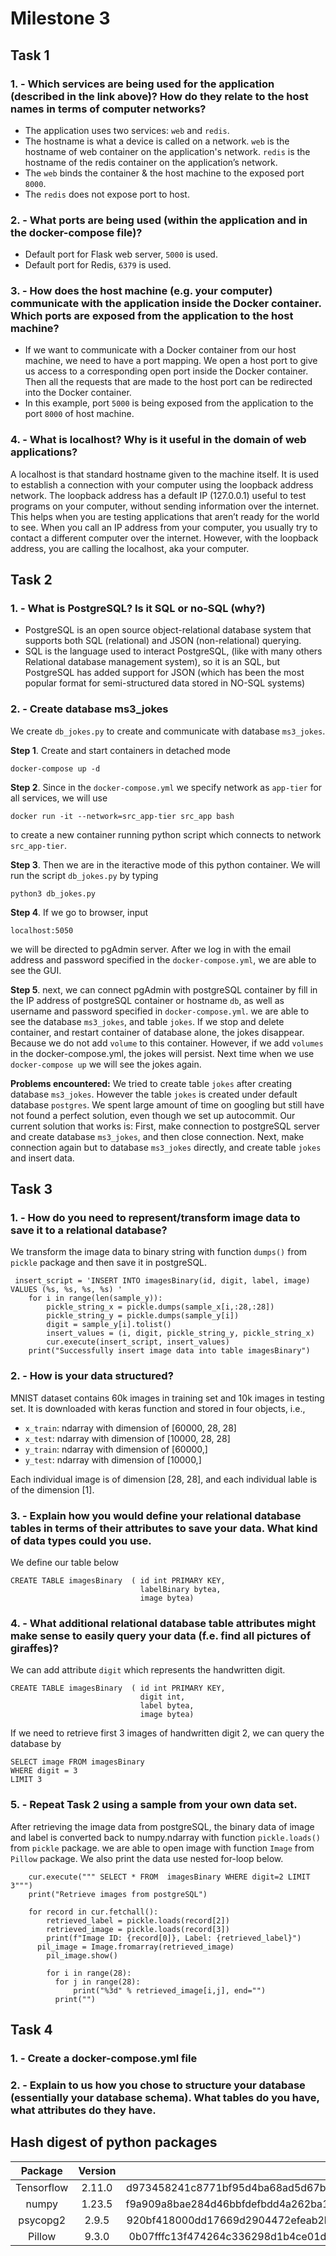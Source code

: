 # Milestone 3
## Task 1
### 1. - Which services are being used for the application (described in the link above)? How do they relate to the host names in terms of computer networks?
- The application uses two services: `web` and `redis`. 
- The hostname is what a device is called on a network. `web` is the hostname of web container on the application's network. `redis` is the hostname of the redis container on the application’s network. 
- The `web` binds the container & the host machine to the exposed port `8000`. 
- The `redis` does not expose port to host.
  
### 2. - What ports are being used (within the application and in the docker-compose file)?
-  Default port for Flask web server, `5000` is used.
-  Default port for Redis, `6379` is used.

### 3. - How does the host machine (e.g. your computer) communicate with the application inside the Docker container. Which ports are exposed from the application to the host machine?
- If we want to communicate with a Docker container from our host machine, we need to have a port mapping. We open a host port to give us access to a corresponding open port inside the Docker container. Then all the requests that are made to the host port can be redirected into the Docker container.
- In this example, port `5000` is being exposed from the application to the port `8000` of host machine.

### 4. - What is localhost? Why is it useful in the domain of web applications?
A localhost is that standard hostname given to the machine itself. It is used to establish a connection with your computer using the loopback address network. The loopback address has a default IP (127.0.0.1) useful to test programs on your computer, without sending information over the internet. This helps when you are testing applications that aren’t ready for the world to see. When you call an IP address from your computer, you usually try to contact a different computer over the internet. However, with the loopback address, you are calling the localhost, aka your computer.

## Task 2 
### 1. - What is PostgreSQL? Is it SQL or no-SQL (why?)
- PostgreSQL is an open source object-relational database system that supports both SQL (relational) and JSON (non-relational) querying.
- SQL is the language used to interact PostgreSQL, (like with many others Relational database
  management system), so it is an SQL, but PostgreSQL has added support for JSON (which has been the most popular format for semi-structured data stored in NO-SQL systems)

### 2. - Create database ms3_jokes
We create `db_jokes.py` to create and communicate with database `ms3_jokes`.

**Step 1**. Create and start containers in detached mode
```
docker-compose up -d
```
**Step 2**. Since in the `docker-compose.yml` we specify network as `app-tier` for all services, we will use
```
docker run -it --network=src_app-tier src_app bash
```
to create a new container running python script which connects to network `src_app-tier`.   

**Step 3**. Then we are in the iteractive mode of this python container. We will run the script `db_jokes.py` by typing
```
python3 db_jokes.py
```
**Step 4**. If we go to browser, input
```
localhost:5050
```
we will be directed to pgAdmin server. After we log in with the email address and password specified in the `docker-compose.yml`, we are able to see the GUI. 
 
**Step 5**. next, we can connect pgAdmin with postgreSQL container by fill in the IP address of postgreSQL container or hostname `db`, as well as username and password specified in  `docker-compose.yml`.
we are able to see the database `ms3_jokes`, and table `jokes`. 
If we stop and delete container, and restart container of database alone, the jokes disappear. Because we do not add `volume` to this container. However, if we add `volumes` in the docker-compose.yml, the jokes will persist. Next time when we use `docker-compose up` we will see the jokes again.

**Problems encountered:**
We tried to create table `jokes` after creating database `ms3_jokes`. However the table `jokes` is created under default database `postgres`. We spent large amount of time on googling but still have not found a perfect solution, even though we set up autocommit.
Our current solution that works is:
First, make connection to postgreSQL server and create database `ms3_jokes`, and then close connection.
Next, make connection again but to database `ms3_jokes` directly, and create table `jokes` and insert data.

## Task 3
### 1. - How do you need to represent/transform image data to save it to a relational database?
We transform the image data to binary string with function `dumps()` from `pickle` package and then save it in postgreSQL.
```
 insert_script = 'INSERT INTO imagesBinary(id, digit, label, image) VALUES (%s, %s, %s, %s) '
    for i in range(len(sample_y)):
        pickle_string_x = pickle.dumps(sample_x[i,:28,:28])  
        pickle_string_y = pickle.dumps(sample_y[i])  
        digit = sample_y[i].tolist()
        insert_values = (i, digit, pickle_string_y, pickle_string_x)
        cur.execute(insert_script, insert_values)
    print("Successfully insert image data into table imagesBinary")
```
### 2. - How is your data structured?
MNIST dataset contains 60k images in training set and 10k images in testing set. 
It is downloaded with keras function and stored in four objects, i.e., 
- `x_train`: ndarray with dimension of [60000, 28, 28]
- `x_test`: ndarray with dimension of [10000, 28, 28]
- `y_train`: ndarray with dimension of [60000,]
- `y_test`: ndarray with dimension of [10000,] 

Each individual image is of dimension [28, 28], and each individual lable is of the dimension [1].
### 3. - Explain how you would define your relational database tables in terms of their attributes to save your data. What kind of data types could you use.
We define our table below
```
CREATE TABLE imagesBinary  ( id int PRIMARY KEY,
                             labelBinary bytea,
                             image bytea)
```

### 4. - What additional relational database table attributes might make sense to easily query your data (f.e. find all pictures of giraffes)?

We can add attribute `digit` which represents the handwritten digit.
```
CREATE TABLE imagesBinary  ( id int PRIMARY KEY, 
                             digit int,
                             label bytea,
                             image bytea)
```
If we need to retrieve first 3 images of handwritten digit 2, we can query the database by
```
SELECT image FROM imagesBinary
WHERE digit = 3
LIMIT 3
```
 
### 5. - Repeat Task 2 using a sample from your own data set.
After retrieving the image data from postgreSQL, the binary data of image and label is converted back to numpy.ndarray with function `pickle.loads()` from `pickle` package. 
we are able to open image with function `Image` from `Pillow` package. We also print the data use nested for-loop below.
 
```
    cur.execute(""" SELECT * FROM  imagesBinary WHERE digit=2 LIMIT 3""")
    print("Retrieve images from postgreSQL")

    for record in cur.fetchall():            
        retrieved_label = pickle.loads(record[2])
        retrieved_image = pickle.loads(record[3])
        print(f"Image ID: {record[0]}, Label: {retrieved_label}")
	  pil_image = Image.fromarray(retrieved_image)
        pil_image.show()

        for i in range(28):
          for j in range(28):
              print("%3d" % retrieved_image[i,j], end="")
          print("")
```


## Task 4
### 1. - Create a docker-compose.yml file

### 2. - Explain to us how you chose to structure your database (essentially your database schema). What tables do you have, what attributes do they have. 



## Hash digest of python packages
|Package|Version|Hash Digest|
|:------:|:---------:|------:|
|Tensorflow|2.11.0|d973458241c8771bf95d4ba68ad5d67b094f72dd181c2d562ffab538c1b0dad7|
|numpy|1.23.5|f9a909a8bae284d46bbfdefbdd4a262ba19d3bc9921b1e76126b1d21c3c34135|
|psycopg2|2.9.5|920bf418000dd17669d2904472efeab2b20546efd0548139618f8fa305d1d7ad|
|Pillow|9.3.0|0b07fffc13f474264c336298d1b4ce01d9c5a011415b79d4ee5527bb69ae6f65|
